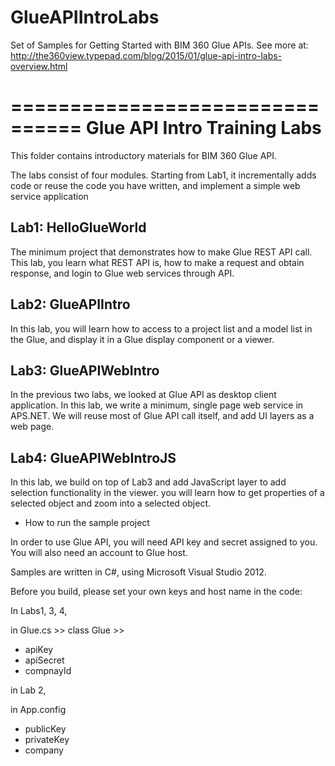 # GlueAPIIntroLabs
Set of Samples for Getting Started with BIM 360 Glue APIs. See more at: http://the360view.typepad.com/blog/2015/01/glue-api-intro-labs-overview.html


================================
  Glue API Intro Training Labs 
================================

This folder contains introductory materials for BIM 360 Glue API.

The labs consist of four modules. Starting from Lab1, it incrementally 
adds code or reuse the code you have written, and implement a simple web service application  
 

Lab1: HelloGlueWorld 
--------------------  

The minimum project that demonstrates how to make Glue REST API call. This lab, you learn what REST API is, how to make a request and obtain response, and login to Glue web services through API. 


Lab2: GlueAPIIntro 
------------------

In this lab, you will learn how to access to a project list and a model list in the Glue,  and display it in a Glue display component or a viewer.  


Lab3: GlueAPIWebIntro
--------------------- 

In the previous two labs, we looked at Glue API as desktop client application. In this lab, we write a minimum, single page web service in APS.NET. We will reuse most of Glue API call itself, and add UI layers as a web page.   


Lab4: GlueAPIWebIntroJS
-----------------------

In this lab, we build on top of Lab3 and add JavaScript layer to add selection functionality in the viewer. you will learn how to get properties of a selected object and zoom into a selected object. 



* How to run the sample project

In order to use Glue API, you will need API key and secret assigned to you. 
You will also need an account to Glue host. 

Samples are written in C#, using Microsoft Visual Studio 2012. 

Before you build, please set your own keys and host name in the code: 

In Labs1, 3, 4, 

in Glue.cs >> class Glue >> 
 - apiKey
 - apiSecret
 - compnayId

 
in Lab 2, 

in App.config
 - publicKey
 - privateKey
 - company 
 
 

